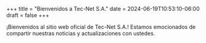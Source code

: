 +++
title = "Bienvenidos a Tec-Net S.A."
date = 2024-06-19T10:53:10-06:00
draft = false
+++

¡Bienvenidos al sitio web oficial de Tec-Net S.A.! Estamos emocionados de compartir nuestras noticias y actualizaciones con ustedes.



